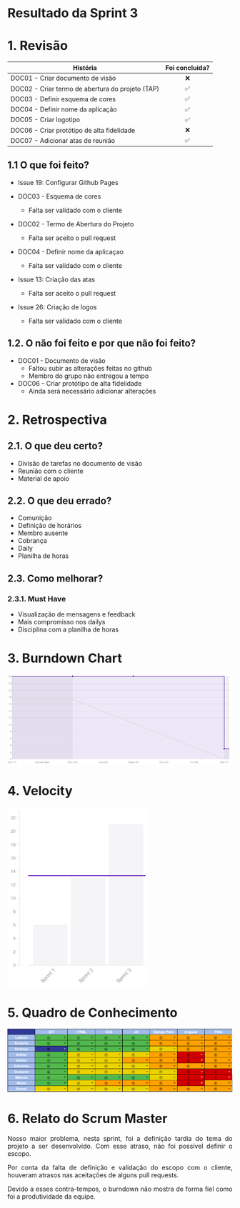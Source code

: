 # Resultado da Sprint 3

 # 1. Revisão

| História | Foi concluída? |
| -------- | :----: |
| DOC01 - Criar documento de visão | :x: |
| DOC02 - Criar termo de abertura do projeto (TAP) | :white_check_mark: |
| DOC03 - Definir esquema de cores | :white_check_mark: |
| DOC04 - Definir nome da aplicação | :white_check_mark: |
| DOC05 - Criar logotipo | :white_check_mark: |
| DOC06 - Criar protótipo de alta fidelidade | :x: |
| DOC07 - Adicionar atas de reunião | :white_check_mark: |


## 1.1 O que foi feito?
* Issue 19: Configurar Github Pages
* DOC03 - Esquema de cores
    * Falta ser validado com o cliente
* DOC02 - Termo de Abertura do Projeto
    * Falta ser aceito o pull request
* DOC04 - Definir nome da aplicaçao
    * Falta ser validado com o cliente

* Issue 13: Criação das atas
    * Falta ser aceito o pull request
* Issue 26: Criação de logos
    * Falta ser validado com o cliente

## 1.2. O não foi feito e por que não foi feito?

*  DOC01 - Documento de visão
    * Faltou subir as alterações feitas no github
    * Membro do grupo não entregou a tempo
*  DOC06 - Criar protótipo de alta fidelidade
    * Ainda será necessário adicionar alterações

# 2. Retrospectiva

## 2.1. O que deu certo?  

* Divisão de tarefas no documento de visão
* Reunião com o cliente
* Material de apoio


## 2.2. O que deu errado? 

* Comunição
* Definição de horários
* Membro ausente
* Cobrança
* Daily
* Planilha de horas

## 2.3. Como melhorar?

### 2.3.1. Must Have
* Visualização de mensagens e feedback
* Mais compromisso nos dailys
* Disciplina com a planilha de horas

# 3. Burndown Chart
![Sprint 3 - Burndown](../../imagens/burndown/burndown3.png)

# 4. Velocity
![Sprint 3 - Velocity](../../imagens/velocity/velocity3.png)

# 5. Quadro de Conhecimento
![Sprint 3 - Quadro de conhecimento](../../imagens/quadro_conhecimento/quadro_conhecimento3.png)

# 6. Relato do Scrum Master



<p align = "justify">
Nosso maior problema, nesta sprint, foi a definição tardia do tema do projeto a ser desenvolvido. Com esse atraso, não foi possível definir o escopo.
</p>
<p align = "justify">
Por conta da falta de definição e validação do escopo com o cliente, houveram atrasos nas aceitações de alguns pull requests.
</p>
<p align = "justify">
Devido a esses contra-tempos, o burndown não mostra de forma fiel como foi a produtividade da equipe.
</p>
